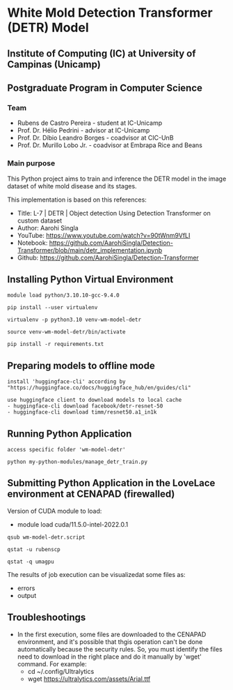 # White Mold Detection Transformer (DETR) Model

## Institute of Computing (IC) at University of Campinas (Unicamp)

## Postgraduate Program in Computer Science

### Team

* Rubens de Castro Pereira - student at IC-Unicamp
* Prof. Dr. Hélio Pedrini - advisor at IC-Unicamp
* Prof. Dr. Díbio Leandro Borges - coadvisor at CIC-UnB
* Prof. Dr. Murillo Lobo Jr. - coadvisor at Embrapa Rice and Beans

### Main purpose

This Python project aims to train and inference the DETR model in the image dataset of white mold disease and its stages.

This implementation is based on this references: 
* Title: L-7 | DETR | Object detection Using Detection Transformer on custom dataset
* Author: Aarohi Singla
* YouTube: https://www.youtube.com/watch?v=90tWnm9VfLI
* Notebook: https://github.com/AarohiSingla/Detection-Transformer/blob/main/detr_implementation.ipynb
* Github: https://github.com/AarohiSingla/Detection-Transformer

## Installing Python Virtual Environment

```
module load python/3.10.10-gcc-9.4.0
```
```
pip install --user virtualenv
```
```
virtualenv -p python3.10 venv-wm-model-detr
```
```
source venv-wm-model-detr/bin/activate
```
```
pip install -r requirements.txt
```

## Preparing models to offline mode

```
install 'huggingface-cli' according by "https://huggingface.co/docs/huggingface_hub/en/guides/cli"
```
```
use huggingface client to download models to local cache
- huggingface-cli download facebook/detr-resnet-50
- huggingface-cli download timm/resnet50.a1_in1k
```

## Running Python Application

```
access specific folder 'wm-model-detr'
```
```
python my-python-modules/manage_detr_train.py
```

## Submitting Python Application in the LoveLace environment at CENAPAD (firewalled)

Version of CUDA module to load:
- module load cuda/11.5.0-intel-2022.0.1

```
qsub wm-model-detr.script
```
```
qstat -u rubenscp
```
```
qstat -q umagpu
```

The results of job execution can be visualizedat some files as:

* errors
* output

## Troubleshootings

- In the first execution, some files are downloaded to the CENAPAD environment, and it's possible that thgis operation can't be done automatically because the security rules. So, you must identify the files need to download in the right place and do it manually by 'wget' command. For example: 
    - cd ~/.config/Ultralytics
    - wget https://ultralytics.com/assets/Arial.ttf
    